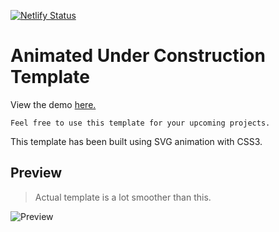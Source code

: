 [![Netlify Status](https://api.netlify.com/api/v1/badges/34f8a8e0-0fc1-4372-abd8-a74f95d23107/deploy-status)](https://app.netlify.com/sites/hyprcodr/deploys)

# Animated Under Construction Template

View the demo [here.](https://tmkamal.github.io/under-construction-template/)
``` 
Feel free to use this template for your upcoming projects.
```
This template has been built using SVG animation with CSS3.

## Preview

> Actual template is a lot smoother than this.  

![Preview](https://github.com/tmKamal/hosted-images/blob/master/under-construction/Document.gif?raw=true)<br/>  

